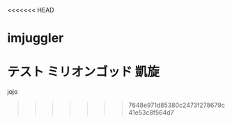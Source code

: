 <<<<<<< HEAD
# imjuggler
テスト
ミリオンゴッド 凱旋
=======

jojo
>>>>>>> 7648e971d85380c2473f278679c41e53c8f564d7
